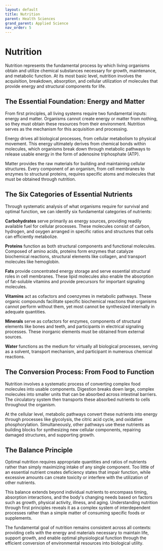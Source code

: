 ```yaml
---
layout: default
title: Nutrition
parent: Health Sciences
grand_parent: Applied Science
nav_order: 5
---
```


# Nutrition

Nutrition represents the fundamental process by which living organisms obtain and utilize chemical substances necessary for growth, maintenance, and metabolic function. At its most basic level, nutrition involves the acquisition, breakdown, absorption, and cellular utilization of molecules that provide energy and structural components for life.

## The Essential Foundation: Energy and Matter

From first principles, all living systems require two fundamental inputs: energy and matter. Organisms cannot create energy or matter from nothing, so they must obtain these resources from their environment. Nutrition serves as the mechanism for this acquisition and processing.

Energy drives all biological processes, from cellular metabolism to physical movement. This energy ultimately derives from chemical bonds within molecules, which organisms break down through metabolic pathways to release usable energy in the form of adenosine triphosphate (ATP).

Matter provides the raw materials for building and maintaining cellular structures. Every component of an organism, from cell membranes to enzymes to structural proteins, requires specific atoms and molecules that must be obtained through nutrition.

## The Six Categories of Essential Nutrients

Through systematic analysis of what organisms require for survival and optimal function, we can identify six fundamental categories of nutrients:

**Carbohydrates** serve primarily as energy sources, providing readily available fuel for cellular processes. These molecules consist of carbon, hydrogen, and oxygen arranged in specific ratios and structures that cells can efficiently metabolize.

**Proteins** function as both structural components and functional molecules. Composed of amino acids, proteins form enzymes that catalyze biochemical reactions, structural elements like collagen, and transport molecules like hemoglobin.

**Fats** provide concentrated energy storage and serve essential structural roles in cell membranes. These lipid molecules also enable the absorption of fat-soluble vitamins and provide precursors for important signaling molecules.

**Vitamins** act as cofactors and coenzymes in metabolic pathways. These organic compounds facilitate specific biochemical reactions that organisms cannot perform without them, yet most cannot be synthesized internally in adequate quantities.

**Minerals** serve as cofactors for enzymes, components of structural elements like bones and teeth, and participants in electrical signaling processes. These inorganic elements must be obtained from external sources.

**Water** functions as the medium for virtually all biological processes, serving as a solvent, transport mechanism, and participant in numerous chemical reactions.

## The Conversion Process: From Food to Function

Nutrition involves a systematic process of converting complex food molecules into usable components. Digestion breaks down large, complex molecules into smaller units that can be absorbed across intestinal barriers. The circulatory system then transports these absorbed nutrients to cells throughout the organism.

At the cellular level, metabolic pathways convert these nutrients into energy through processes like glycolysis, the citric acid cycle, and oxidative phosphorylation. Simultaneously, other pathways use these nutrients as building blocks for synthesizing new cellular components, repairing damaged structures, and supporting growth.

## The Balance Principle

Optimal nutrition requires appropriate quantities and ratios of nutrients rather than simply maximizing intake of any single component. Too little of an essential nutrient creates deficiency states that impair function, while excessive amounts can create toxicity or interfere with the utilization of other nutrients.

This balance extends beyond individual nutrients to encompass timing, absorption interactions, and the body's changing needs based on factors such as growth, physical activity, illness, and aging. Understanding nutrition through first principles reveals it as a complex system of interdependent processes rather than a simple matter of consuming specific foods or supplements.

The fundamental goal of nutrition remains consistent across all contexts: providing cells with the energy and materials necessary to maintain life, support growth, and enable optimal physiological function through the efficient conversion of environmental resources into biological utility.
